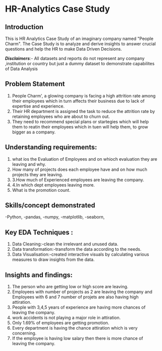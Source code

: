 # HR-Analytics Case Study

## Introduction
This is HR Analytics Case Study of an imaginary company named "People Charm". The Case Study is to analyze and derive insights to answer crucial questions and help the HR to make Data Driven Decisions.

**_Disclaimers_**:- All datasets and reports do not represent any company ,institution or country but just a dummy dataset to demonstrate capabilites of Data Analysis

## Problem Statement
1. People Charm', a glowing company is facing a high attrition rate among their employees which in turn affects their business due to lack of expertise and experience.
2. Their HR department is assigned the task to reduce the attrition rate by retaining employees who are about to churn out.
3. They need to recommend special plans or startegies which will help them to reatin their employees which in tuen will help them, to grow bigger as a company.
 
## Understanding requirements:
1. what ios the Evaluation of Employees and on whioch evaluation they are leaving and why.
2. How many of projects does each employee have and on how much projects they are leaving.
3. 3.How much of Experienced employees are leaving the company.
4. 4.In which dept employees leaving more.
5. What is the promotion count.

## Skills/concept demonstrated 
-Python, -pandas, -numpy, -matplotlib, -seaborn,

## Key EDA Techniques :
1. Data Cleaning:-clean the irrelevant and unused data.
2. Data transformation:-transform the data according to the needs.
3. Data Visualisation:-created interactive visuals by calculating various measures to draw insights from the data.

## Insights and findings:
1. The person who are getting low or high score are leaving.
2. Employees with number of projects as 2 are leaving the company and Employees with 6 and 7 number of projets are also having high attiration.
3. People with 3,4,5 years of experience are having more chances of leaving the company.
4. work accidents is not playing a major role in attiration.
5. Only 1.69% of employees are getting promotion.
6. Every department is having the chance attiration which is very concerning.
7. If the employee is having low salary then there is more chance of leaving the company.
